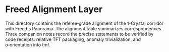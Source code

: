 # Freed Alignment Layer

This directory contains the referee‑grade alignment of the τ‑Crystal corridor with Freed's Panorama. The alignment table summarizes correspondences. Three companion notes record the precise statements to be verified by code receipts: relative TFT packaging, anomaly trivialization, and σ‑orientation into tmf.
